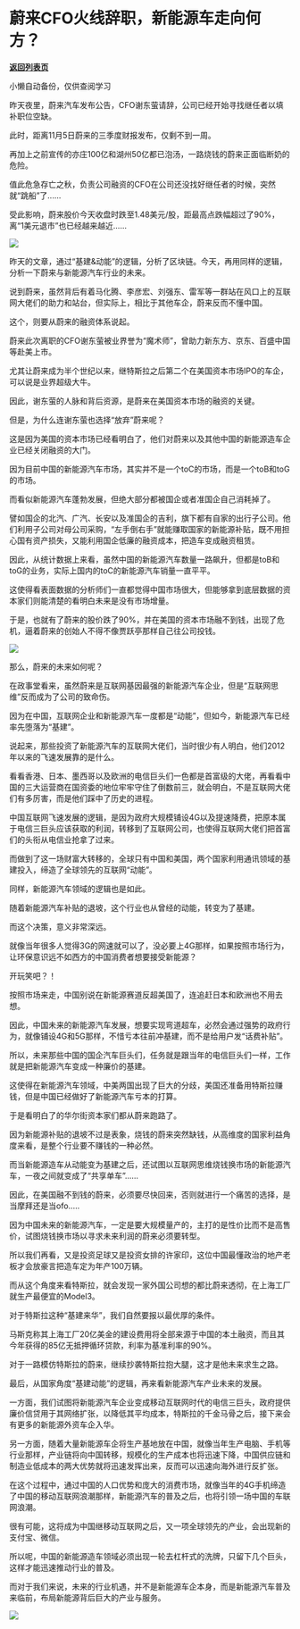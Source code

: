 # 蔚来CFO火线辞职，新能源车走向何方？

[**返回列表页**](/gzh/政事堂2019)

小懒自动备份，仅供查阅学习

  

昨天夜里，蔚来汽车发布公告，CFO谢东萤请辞，公司已经开始寻找继任者以填补职位空缺。

  

此时，距离11月5日蔚来的三季度财报发布，仅剩不到一周。  

  

再加上之前宣传的亦庄100亿和湖州50亿都已泡汤，一路烧钱的蔚来正面临断奶的危险。

  

值此危急存亡之秋，负责公司融资的CFO在公司还没找好继任者的时候，突然就“跳船”了......

  

受此影响，蔚来股价今天收盘时跌至1.48美元/股，距最高点跌幅超过了90%，离“1美元退市”也已经越来越近......

  

![](https://mmbiz.qpic.cn/mmbiz_jpg/rxhS23yu8cM0BcAiankVfP3UmhNSCPjaVib4jXKTDMXNQYuz3FWEdswTganbsPMEvaCn82CM14XLfWZhqrhB3ndw/640?wx_fmt=jpeg)

  

昨天的文章，通过“基建&动能”的逻辑，分析了区块链。今天，再用同样的逻辑，分析一下蔚来与新能源汽车行业的未来。

  

说到蔚来，虽然背后有着马化腾、李彦宏、刘强东、雷军等一群站在风口上的互联网大佬们的助力和站台，但实际上，相比于其他车企，蔚来反而不懂中国。

  

这个，则要从蔚来的融资体系说起。

  

蔚来此次离职的CFO谢东萤被业界誉为“魔术师”，曾助力新东方、京东、百盛中国等赴美上市。

  

尤其让蔚来成为半个世纪以来，继特斯拉之后第二个在美国资本市场IPO的车企，可以说是业界超级大牛。  

  

因此，谢东萤的人脉和背后资源，是蔚来在美国资本市场的融资的关键。

  

但是，为什么连谢东萤也选择“放弃”蔚来呢？

  

这是因为美国的资本市场已经看明白了，他们对蔚来以及其他中国的新能源造车企业已经关闭融资的大门。  

  

因为目前中国的新能源汽车市场，其实并不是一个toC的市场，而是一个toB和toG的市场。

  

而看似新能源汽车蓬勃发展，但绝大部分都被国企或者准国企自己消耗掉了。

  

譬如国企的北汽、广汽、长安以及准国企的吉利，旗下都有自家的出行子公司。他们利用子公司对母公司采购，“左手倒右手”就能赚取国家的新能源补贴，既不用担心国有资产损失，又能利用国企低廉的融资成本，把造车变成融资租赁。

  

因此，从统计数据上来看，虽然中国的新能源汽车数量一路飙升，但都是toB和toG的业务，实际上国内的toC的新能源汽车销量一直平平。

  

这使得看表面数据的分析师们一直都觉得中国市场很大，但能够拿到底层数据的资本家们则能清楚的看明白未来是没有市场增量。

  

于是，也就有了蔚来的股价跌了90%，并在美国的资本市场融不到钱，出现了危机，逼着蔚来的创始人不得不像贾跃亭那样自己往公司投钱。

  

![](https://mmbiz.qpic.cn/mmbiz_jpg/rxhS23yu8cM0BcAiankVfP3UmhNSCPjaVkSOJT4Xu7RltjVia01bsZcudSdBCFNJRiaRcILcODKQq2oiafeOAQq0jw/640?wx_fmt=jpeg)

  

那么，蔚来的未来如何呢？  

  

在政事堂看来，虽然蔚来是互联网基因最强的新能源汽车企业，但是“互联网思维”反而成为了公司的致命伤。  

  

因为在中国，互联网企业和新能源汽车一度都是“动能”，但如今，新能源汽车已经率先堕落为“基建”。

  

说起来，那些投资了新能源汽车的互联网大佬们，当时很少有人明白，他们2012年以来的飞速发展靠的是什么。

  

看看香港、日本、墨西哥以及欧洲的电信巨头们一色都是首富级的大佬，再看看中国的三大运营商在国资委的地位牢牢守住了倒数前三，就会明白，不是互联网大佬们有多厉害，而是他们踩中了历史的进程。

  

中国互联网飞速发展的逻辑，是因为政府大规模铺设4G以及提速降费，把原本属于电信三巨头应该获取的利润，转移到了互联网公司，也使得互联网大佬们把首富们的头衔从电信业抢拿了过来。

  

而做到了这一场财富大转移的，全球只有中国和美国，两个国家利用通讯领域的基建投入，缔造了全球领先的互联网“动能”。  

  

同样，新能源汽车领域的逻辑也是如此。

  

随着新能源汽车补贴的退坡，这个行业也从曾经的动能，转变为了基建。  

  

而这个决策，意义非常深远。  

  

就像当年很多人觉得3G的网速就可以了，没必要上4G那样，如果按照市场行为，让环保意识远不如西方的中国消费者想要接受新能源？

  

开玩笑吧？！

  

按照市场来走，中国别说在新能源赛道反超美国了，连追赶日本和欧洲也不用去想。

  

因此，中国未来的新能源汽车发展，想要实现弯道超车，必然会通过强势的政府行为，就像铺设4G和5G那样，不惜亏本往前冲基建，而不是给用户发“话费补贴”。

  

所以，未来那些中国的国企汽车巨头们，任务就是跟当年的电信巨头们一样，工作就是把新能源汽车变成一种廉价的基建。  

  

这使得在新能源汽车领域，中美两国出现了巨大的分歧，美国还准备用特斯拉赚钱，但是中国已经做好了新能源汽车亏本的打算。  

  

于是看明白了的华尔街资本家们都从蔚来跑路了。

  

因为新能源补贴的退坡不过是表象，烧钱的蔚来突然缺钱，从高维度的国家利益角度来看，是整个行业要不赚钱的一种必然。

  

而当新能源造车从动能变为基建之后，还试图以互联网思维烧钱换市场的新能源汽车，一夜之间就变成了“共享单车”......

  

因此，在美国融不到钱的蔚来，必须要尽快回来，否则就进行一个痛苦的选择，是当摩拜还是当ofo.....  

  

因为中国未来的新能源汽车，一定是要大规模量产的，主打的是性价比而不是高售价，试图烧钱换市场以寻求未来利润的蔚来必须要转型。

  

所以我们再看，又是投资足球又是投资女排的许家印，这位中国最懂政治的地产老板才会放豪言把造车定为年产100万辆。

  

而从这个角度来看特斯拉，就会发现一家外国公司想的都比蔚来透彻，在上海工厂就生产最便宜的Model3。  

  

对于特斯拉这种“基建来华”，我们自然要报以最优厚的条件。

  

马斯克称其上海工厂20亿美金的建设费用将全部来源于中国的本土融资，而且其今年获得的85亿无抵押循环贷款，利率为基准利率的90%。  

  

对于一路模仿特斯拉的蔚来，继续抄袭特斯拉抱大腿，这才是他未来求生之路。  

  

最后，从国家角度“基建动能”的逻辑，再来看新能源汽车产业未来的发展。

  

一方面，我们试图将新能源汽车企业变成移动互联网时代的电信三巨头，政府提供廉价信贷用于其网络扩张，以降低其平均成本，特斯拉的千金马骨之后，接下来会有更多的新能源外资车企入华。

  

另一方面，随着大量新能源车企将生产基地放在中国，就像当年生产电脑、手机等行业那样，产业链将向中国转移，规模化的生产成本也将迅速下降，中国供应链和制造业低成本的两大优势就将迅速发挥出来，反而可以迅速向海外进行反扩张。

  

在这个过程中，通过中国的人口优势和庞大的消费市场，就像当年的4G手机缔造了中国的移动互联网浪潮那样，新能源汽车的普及之后，也将引领一场中国的车联网浪潮。

  

很有可能，这将成为中国继移动互联网之后，又一项全球领先的产业，会出现新的支付宝、微信。  

  

所以呢，中国的新能源造车领域必须出现一轮去杠杆式的洗牌，只留下几个巨头，这样才能迅速推动行业的普及。

  

而对于我们来说，未来的行业机遇，并不是新能源车企本身，而是新能源汽车普及来临前，布局新能源背后巨大的产业与服务。

  

![](https://mmbiz.qpic.cn/mmbiz_jpg/rxhS23yu8cPp0iaKAfe0ZsWfgGcY72o9Nror8TicrtnlDsqzY7y4Kum4fM3X0FMEGlbvm9HvZUiaETSnLt4DHNLbQ/640?wx_fmt=jpeg)

